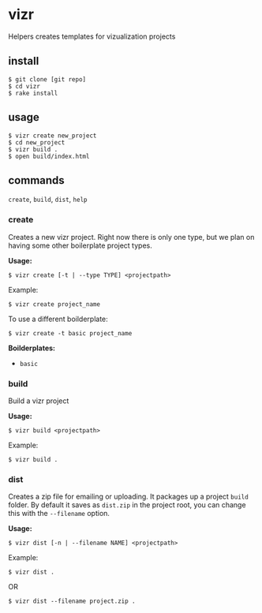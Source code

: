# vizr 

Helpers creates templates for vizualization projects

## install

    $ git clone [git repo]
    $ cd vizr
    $ rake install

## usage

    $ vizr create new_project
    $ cd new_project
    $ vizr build .
    $ open build/index.html

## commands

`create`, `build`, `dist`, `help`

### create

Creates a new vizr project. Right now there is only one type, but we plan on having some other boilerplate project types.

**Usage:**

    $ vizr create [-t | --type TYPE] <projectpath>

Example:

    $ vizr create project_name

To use a different boilderplate:

    $ vizr create -t basic project_name

**Boilderplates:**

* `basic`

### build

Build a vizr project

**Usage:**

    $ vizr build <projectpath>

Example:

    $ vizr build .

### dist

Creates a zip file for emailing or uploading. It packages up a project `build` folder. By default it saves as `dist.zip` in the project root, you can change this with the `--filename` option.

**Usage:**

    $ vizr dist [-n | --filename NAME] <projectpath>

Example:

    $ vizr dist .

OR

    $ vizr dist --filename project.zip .
